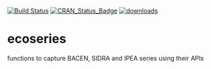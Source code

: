 [![Build Status](https://travis-ci.org/fernote7/ecoseries.svg?branch=master)](https://travis-ci.org/fernote7/ecoseries) [![CRAN_Status_Badge](http://www.r-pkg.org/badges/version/ecoseries)](https://CRAN.R-project.org/package=ecoseries) [![downloads](http://cranlogs.r-pkg.org/badges/grand-total/ecoseries)](https://cran.rstudio.com/web/packages/ecoseries/index.html)

# ecoseries
functions to capture BACEN, SIDRA and IPEA series using their APIs

